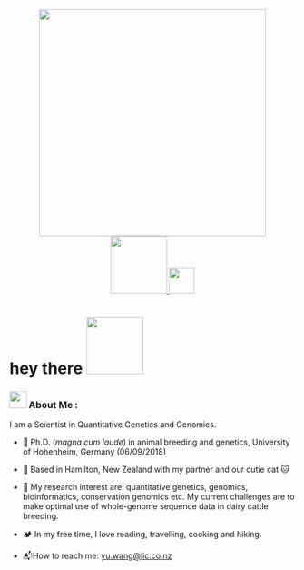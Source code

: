 <div id="header" align="center">
  <img src="https://media.giphy.com/media/hpXdHPfFI5wTABdDx9/giphy.gif" width="400"/>
</div>


<div id="badges" align="center">
  <a href="[your-linkedin-URL](https://www.linkedin.com/in/yuwangnz/)">
    <img src="https://logos-world.net/wp-content/uploads/2020/05/Linkedin-Logo.png"  width="100"/>
  </a>
  <a href="[your-linkedin-URL](https://www.researchgate.net/profile/Yu-Wang-303)">
    <img src="https://upload.wikimedia.org/wikipedia/commons/thumb/5/5e/ResearchGate_icon_SVG.svg/1200px-ResearchGate_icon_SVG.svg.png"  width="45"/>
  </a>
</div>

<h1>
  hey there
  <img src="https://media.giphy.com/media/Wj7lNjMNDxSmc/giphy.gif" width="100"/>
</h1>


### <img src="https://media.giphy.com/media/WUlplcMpOCEmTGBtBW/giphy.gif" width="30">  About Me :

I am a Scientist in Quantitative Genetics and Genomics.

- :cow2: Ph.D. (*magna cum laude*) in animal breeding and genetics, University of Hohenheim, Germany (06/09/2018)

- :kiwi_fruit: Based in Hamilton, New Zealand with my partner and our cutie cat :cat:

- :dna: My research interest are: quantitative genetics, genomics, bioinformatics, conservation genomics etc. My current challenges are to make optimal use of whole-genome sequence data in dairy cattle breeding.

- :camping: In my free time, I love reading, travelling, cooking and hiking. 

- :mailbox_with_mail:How to reach me: [yu.wang@lic.co.nz](mailto:yu.wang@lic.co.nz)
